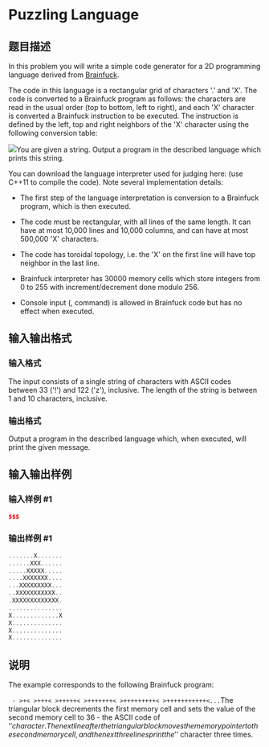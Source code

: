 # Puzzling Language

## 题目描述

In this problem you will write a simple code generator for a 2D programming language derived from [Brainfuck](https://en.wikipedia.org/wiki/Brainfuck).

The code in this language is a rectangular grid of characters '.' and 'X'. The code is converted to a Brainfuck program as follows: the characters are read in the usual order (top to bottom, left to right), and each 'X' character is converted a Brainfuck instruction to be executed. The instruction is defined by the left, top and right neighbors of the 'X' character using the following conversion table:

![](https://cdn.luogu.com.cn/upload/vjudge_pic/CF952G/de5a0c0bfa2fbc80e44dad1d8d7c9310dc043297.png)You are given a string. Output a program in the described language which prints this string.

You can download the language interpreter used for judging here:  (use C++11 to compile the code). Note several implementation details:

- The first step of the language interpretation is conversion to a Brainfuck program, which is then executed.

- The code must be rectangular, with all lines of the same length. It can have at most 10,000 lines and 10,000 columns, and can have at most 500,000 'X' characters.

- The code has toroidal topology, i.e. the 'X' on the first line will have top neighbor in the last line.

- Brainfuck interpreter has 30000 memory cells which store integers from 0 to 255 with increment/decrement done modulo 256.

- Console input (, command) is allowed in Brainfuck code but has no effect when executed.

## 输入输出格式

### 输入格式

The input consists of a single string of characters with ASCII codes between 33 ('!') and 122 ('z'), inclusive. The length of the string is between 1 and 10 characters, inclusive.

### 输出格式

Output a program in the described language which, when executed, will print the given message.

## 输入输出样例

### 输入样例 #1

```cpp
$$$
```


### 输出样例 #1

```cpp
.......X.......
......XXX......
.....XXXXX.....
....XXXXXXX....
...XXXXXXXXX...
..XXXXXXXXXXX..
.XXXXXXXXXXXXX.
...............
X.............X
X..............
X..............
X..............

```
## 说明

The example corresponds to the following Brainfuck program:

` - >+< >+++< >+++++< >+++++++< >+++++++++< >+++++++++++<...`The triangular block decrements the first memory cell and sets the value of the second memory cell to 36 - the ASCII code of '$' character. The next line after the triangular block moves the memory pointer to the second memory cell, and the next three lines print the '$' character three times.

